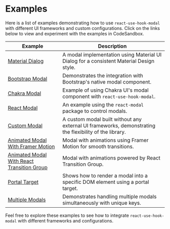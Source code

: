 # Examples

Here is a list of examples demonstrating how to use `react-use-hook-modal` with different UI frameworks and custom configurations. Click on the links below to view and experiment with the examples in CodeSandbox.

| Example                                                                                                                          | Description                                                                                            |
| -------------------------------------------------------------------------------------------------------------------------------- | ------------------------------------------------------------------------------------------------------ |
| [Material Dialog](https://codesandbox.io/p/sandbox/material-dialog-xcj6dl)                                                       | A modal implementation using Material UI Dialog for a consistent Material Design style.                |
| [Bootstrap Modal](https://codesandbox.io/p/sandbox/bootstrap-modal-hz9scs)                                                       | Demonstrates the integration with Bootstrap's native modal component.                                  |
| [Chakra Modal](https://codesandbox.io/p/sandbox/chakra-modal-z7zs3p)                                                             | Example of using Chakra UI's modal component with `react-use-hook-modal`.                              |
| [React Modal](https://codesandbox.io/p/sandbox/react-modal-jd55t2)                                                               | An example using the `react-modal` package to control modals.                                          |
| [Custom Modal](https://codesandbox.io/p/sandbox/custom-modal-f7qznt)                                                             | A custom modal built without any external UI frameworks, demonstrating the flexibility of the library. |
| [Animated Modal With Framer Motion](https://codesandbox.io/p/sandbox/animated-modal-with-framer-motion-wyl74m)                   | Modal with animations using Framer Motion for smooth transitions.                                      |
| [Animated Modal With React Transition Group](https://codesandbox.io/p/sandbox/animated-modal-with-react-transition-group-8nlh2n) | Modal with animations powered by React Transition Group.                                               |
| [Portal Target](https://codesandbox.io/p/sandbox/portal-target-yv9456)                                                           | Shows how to render a modal into a specific DOM element using a portal target.                         |
| [Multiple Modals](https://codesandbox.io/p/sandbox/multiple-modals-hcm8d7)                                                       | Demonstrates handling multiple modals simultaneously with unique keys.                                 |

Feel free to explore these examples to see how to integrate `react-use-hook-modal` with different frameworks and configurations.
